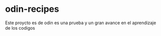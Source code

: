 # odin-recipes
Este proycto es de odin
es una prueba 
y un gran avance en el aprendizaje de los codigos